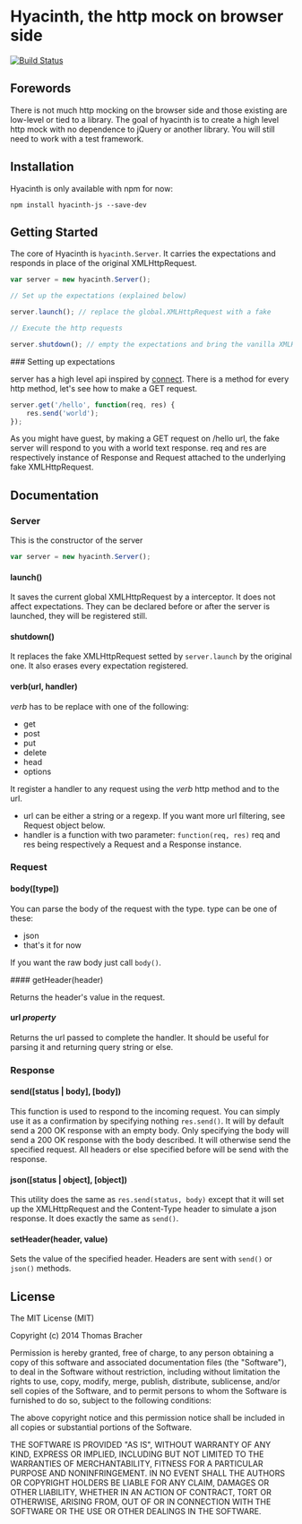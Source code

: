 # Hyacinth, the http mock on browser side
[![Build Status](https://travis-ci.org/ThomasBracher/hyacinth.svg?branch=master)](https://travis-ci.org/ThomasBracher/hyacinth)


## Forewords
There is not much http mocking on the browser side and those existing are low-level or tied to a library. The goal of hyacinth is to create a high level http mock with no dependence to jQuery or another library. You will still need to work with a test framework.

## Installation
Hyacinth is only available with npm for now:
```
npm install hyacinth-js --save-dev
```

## Getting Started
The core of Hyacinth is `hyacinth.Server`. It carries the expectations and responds in place of the original XMLHttpRequest.

```javascript
var server = new hyacinth.Server();

// Set up the expectations (explained below)

server.launch(); // replace the global.XMLHttpRequest with a fake

// Execute the http requests

server.shutdown(); // empty the expectations and bring the vanilla XMLHttpRequest back
```

### Setting up expectations

server has a high level api inspired by [connect](http://www.senchalabs.org/connect). There is a method for every http method, let's see how to make a GET request.

```javascript
server.get('/hello', function(req, res) {
	res.send('world');
});
```

As you might have guest, by making a GET request on /hello url, the fake server will respond to you with a world text response. req and res are respectively instance of Response and Request attached to the underlying fake XMLHttpRequest.

## Documentation

### Server

This is the constructor of the server

```javascript
var server = new hyacinth.Server();
```

#### launch()

It saves the current global XMLHttpRequest by a interceptor. It does not affect expectations. They can be declared before or after the server is launched, they will be registered still.

#### shutdown()

It replaces the fake XMLHttpRequest setted by `server.launch` by the original one. It also erases every expectation registered.

#### verb(url, handler)

_verb_ has to be replace with one of the following:
* get
* post
* put
* delete
* head
* options

It register a handler to any request using the _verb_ http method and to the url.
* url can be either a string or a regexp. If you want more url filtering, see Request object below.
* handler is a function with two parameter: `function(req, res)` req and res being respectively a Request and a Response instance.

### Request

#### body([type])

You can parse the body of the request with the type. type can be one of these:
* json
* that's it for now

If you want the raw body just call `body()`.

#### getHeader(header)

Returns the header's value in the request.

#### url  _property_

Returns the url passed to complete the handler. It should be useful for parsing it and returning query string or else.

### Response

#### send([status | body], [body])

This function is used to respond to the incoming request. You can simply use it as a confirmation by specifying nothing `res.send()`. It will by default send a 200 OK response with an empty body. Only specifying the body will send a 200 OK response with the body described. It will otherwise send the specified request.
All headers or else specified before will be send with the response.

#### json([status | object], [object])

This utility does the same as `res.send(status, body)` except that it will set up the XMLHttpRequest and the Content-Type header to simulate a json response. It does exactly the same as `send()`.

#### setHeader(header, value)

Sets the value of the specified header. Headers are sent with `send()` or `json()` methods.

## License
The MIT License (MIT)

Copyright (c) 2014 Thomas Bracher

Permission is hereby granted, free of charge, to any person obtaining a copy
of this software and associated documentation files (the "Software"), to deal
in the Software without restriction, including without limitation the rights
to use, copy, modify, merge, publish, distribute, sublicense, and/or sell
copies of the Software, and to permit persons to whom the Software is
furnished to do so, subject to the following conditions:

The above copyright notice and this permission notice shall be included in
all copies or substantial portions of the Software.

THE SOFTWARE IS PROVIDED "AS IS", WITHOUT WARRANTY OF ANY KIND, EXPRESS OR
IMPLIED, INCLUDING BUT NOT LIMITED TO THE WARRANTIES OF MERCHANTABILITY,
FITNESS FOR A PARTICULAR PURPOSE AND NONINFRINGEMENT. IN NO EVENT SHALL THE
AUTHORS OR COPYRIGHT HOLDERS BE LIABLE FOR ANY CLAIM, DAMAGES OR OTHER
LIABILITY, WHETHER IN AN ACTION OF CONTRACT, TORT OR OTHERWISE, ARISING FROM,
OUT OF OR IN CONNECTION WITH THE SOFTWARE OR THE USE OR OTHER DEALINGS IN
THE SOFTWARE.
